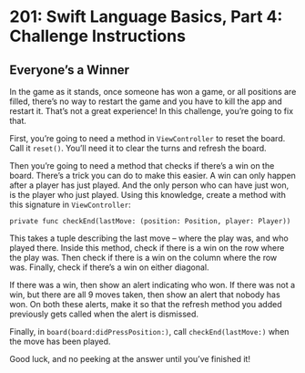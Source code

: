 # 201: Swift Language Basics, Part 4: Challenge Instructions

## Everyone’s a Winner

In the game as it stands, once someone has won a game, or all positions are filled, there’s no way to restart the game and you have to kill the app and restart it. That’s not a great experience! In this challenge, you’re going to fix that.

First, you’re going to need a method in `ViewController` to reset the board. Call it `reset()`. You’ll need it to clear the turns and refresh the board.

Then you’re going to need a method that checks if there’s a win on the board. There’s a trick you can do to make this easier. A win can only happen after a player has just played. And the only person who can have just won, is the player who just played. Using this knowledge, create a method with this signature in `ViewController`:

    private func checkEnd(lastMove: (position: Position, player: Player))

This takes a tuple describing the last move – where the play was, and who played there. Inside this method, check if there is a win on the row where the play was. Then check if there is a win on the column where the row was. Finally, check if there’s a win on either diagonal.

If there was a win, then show an alert indicating who won. If there was not a win, but there are all 9 moves taken, then show an alert that nobody has won. On both these alerts, make it so that the refresh method you added previously gets called when the alert is dismissed.

Finally, in `board(board:didPressPosition:)`, call `checkEnd(lastMove:)` when the move has been played.

Good luck, and no peeking at the answer until you’ve finished it!
